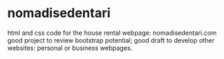 # nomadisedentari
html and css code for the house rental webpage: nomadisedentari.com
good project to review bootstrap potential; good draft to develop other websites: personal or business webpages.
